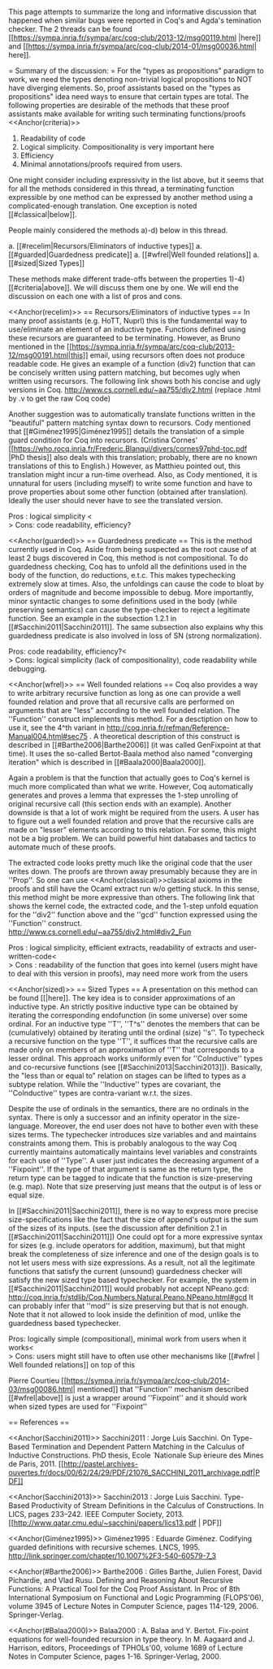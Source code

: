 This page attempts to summarize the long and informative discussion that happened when similar bugs were reported in Coq's and Agda's temination checker.
The 2 threads can be found [[https://sympa.inria.fr/sympa/arc/coq-club/2013-12/msg00119.html |here]] and [[https://sympa.inria.fr/sympa/arc/coq-club/2014-01/msg00036.html| here]].

= Summary of the discussion: =
For the "types as propositions" paradigm to work, we need the types denoting non-trivial logical propositions to NOT have diverging elements.
So, proof assistants based on the "types as propositions" idea need ways to ensure that certain types are total.
The following properties are desirable of the methods that these proof assistants make available for writing such terminating functions/proofs
<<Anchor(criteria)>>
 1. Readability of  code
 1. Logical simplicity. Compositionality is very important here 
 1. Efficiency
 1. Minimal annotations/proofs required from users.

One might consider including expressivity in the list above, but it seems that for all the methods considered in this thread, a terminating function expressible by one method can be expressed by another method using a complicated-enough translation. One exception is noted [[#classical|below]].

People mainly considered the methods a)-d) below in this thread. 

 a. [[#recelim|Recursors/Eliminators of inductive types]]
 a. [[#guarded|Guardedness predicate]]
 a. [[#wfrel|Well founded relations]]
 a. [[#sized|Sized Types]]

These methods make different trade-offs between the properties 1)-4) [[#criteria|above]]. We will discuss them one by one. We will end the discussion on each one with a list of pros and cons.

<<Anchor(recelim)>>
== Recursors/Eliminators of inductive types  ==
In many proof assistants (e.g. HoTT, Nuprl) this is the fundamental way to use/eliminate an element of an inductive type. Functions defined using these recursors are guaranteed to be terminating. However,
as Bruno mentioned in the [[https://sympa.inria.fr/sympa/arc/coq-club/2013-12/msg00191.html|this]] email, using recursors often does not produce readable code. He gives an example of a function (div2) function that can be concisely written using pattern matching, but becomes ugly when written using recursors. The following link shows both his concise and ugly versions in Coq.
http://www.cs.cornell.edu/~aa755/div2.html
(replace .html by .v to get the raw Coq code)

Another suggestion was to automatically translate functions written in the "beautiful" pattern matching syntax down to recursors.
Cody mentioned that [[#Giménez1995|Giménez1995]] details the translation of a simple guard condition for Coq into recursors. 
(Cristina Cornes' [[https://who.rocq.inria.fr/Frederic.Blanqui/divers/cornes97phd-toc.pdf |PhD thesis]] also deals with this translation; probably, there are no known translations of this to English.)
However, as Matthieu pointed out, this translation might incur a run-time overhead. Also, as Cody mentioned, it is unnatural for users (including myself) to write some function and have to prove properties about some other function (obtained after translation). Ideally the user should never have to see the translated version.

Pros : logical simplicity <<BR>>
Cons: code readability, efficiency?


<<Anchor(guarded)>>
== Guardedness predicate ==
This is the method currently used in Coq. Aside from being suspected as the root cause of at least 2 bugs discovered in Coq, this method is not compositional. To do guardedness checking, Coq has to unfold all the definitions used in the body of the function, do reductions, e.t.c.
This makes typechecking extremely slow at times. Also, the unfoldings can cause the code to bloat by orders of magnitude and become impossible to debug. More importantly, minor syntactic changes to some definitions used in the body (while preserving semantics) can cause the type-checker to reject a legitimate function. See an example in the subsection 1.2.1 in  [[#Sacchini2011|Sacchini2011]]. The same subsection also explains why this guardedness predicate is also involved in loss of SN (strong normalization).

Pros: code readability, efficiency?<<BR>>
Cons: logical simplicity (lack of compositionality), code readability while debugging.


<<Anchor(wfrel)>>
== Well founded relations ==
Coq also provides a way to write arbitrary recursive function as long as one can provide a well founded relation and prove that all recursive calls are performed on arguments that are "less" according to the well founded relation. The ''Function'' construct implements this method.
For a desctiption on how to use it, see the 4^th variant in  http://coq.inria.fr/refman/Reference-Manual004.html#sec75 .
A theoretical description of this construct is
described in [[#Barthe2006|Barthe2006]] (it was called GenFixpoint at that time).
It uses the so-called Bertot-Baala method also named "converging
iteration" which is described in [[#Baala2000|Baala2000]].

Again a problem is that the function that actually goes to Coq's kernel is much more complicated than what we write.
However, Coq automatically generates and proves a lemma that expresses the 1-step unrolling of original recursive call (this section ends with an example).
Another downside is that a lot of work might be required from the users. A user has to figure out
a well founded relation and prove that the recursive calls are made on "lesser" elements according to this relation.
For some, this might not be a big problem. We can build powerful hint databases and tactics to automate much of these proofs.


The extracted code looks pretty much like the original code that the user writes down. The proofs are thrown away
presumably because they are in ''Prop''. So one can use <<Anchor(classical)>>classical axioms in the proofs and still have the Ocaml extract run w/o getting stuck.
In this sense, this method might be more expressive than others.
The following link that shows the kernel code, the extracted code, and the 1-step unfold equation for the ''div2'' function above and the ''gcd'' function  expressed using the ''Function'' construct.
http://www.cs.cornell.edu/~aa755/div2.html#div2_Fun

Pros : logical simplicity, efficient extracts, readability of extracts and user-written-code<<BR>>
Cons : readability of the function that goes into kernel (users might have to deal with this version in proofs),  may need more work from the users


<<Anchor(sized)>>
== Sized Types ==
A presentation on this method can be found [[|here]]. The key idea is to consider approximations of an inductive type.
An strictly positive inductive type can be obtained by iterating the corresponding endofunction (in some universe) over some ordinal. 
For an inductive type ''T'', ''T^s''  denotes the members that can be (cumulatively) obtained by iterating until the ordinal (size) ''s''. To typecheck a recursive function on the type ''T'', it suffices that the recursive calls are made only on  members of an approximation of ''T'' that corresponds to a lesser ordinal.
This approach works uniformly even for ''CoInductive'' types and co-recursive functions (see [[#Sacchini2013|Sacchini2013]]). Basically, the "less than or equal to" relation on stages can be lifted to types as a subtype relation. While the ''Inductive'' types are covariant, the ''CoInductive'' types are contra-variant w.r.t. the sizes.

Despite the use of ordinals in the semantics, there are no ordinals in the syntax.
There is only a successor and an infinity operator in the size-language.
Moreover, the end user does not have to bother even with these sizes terms.
The typechecker introduces size variables and and maintains constraints among them.
This is probably analogous to the way Coq currently maintains automatically maintains level variables and constraints for each use of ''Type''. 
A user just indicates the  decreasing argument of a ''Fixpoint''. 
If the type of that argument is same as the return type, the return type can be tagged to indicate that the function is size-preserving (e.g. map).
Note that size preserving just means that the output is of less or equal size.


In [[#Sacchini2011|Sacchini2011]], there is no way to express more precise size-specifications like the fact that the size of append's output is the sum of the sizes of its inputs. 
(see the discussion after definition 2.1 in [[#Sacchini2011|Sacchini2011]])
One could opt for a more expressive syntax for sizes (e.g. include operators for addition, maximum), but that might break the completeness of size inference and one of the
design goals is to not let users mess with size expressions.
As a result, not all the legitimate functions that satisfy the current (unsound) guardedness checker will satisfy the new sized type based typechecker.
For example, the system in [[#Sacchini2011|Sacchini2011]] would probably not accept NPeano.gcd:
http://coq.inria.fr/stdlib/Coq.Numbers.Natural.Peano.NPeano.html#gcd 
It can probably infer that ''mod'' is size preserving but that is not enough.
Note that it not allowed to look inside the definition of mod, unlike the guardedness based typechecker.

Pros: logically simple (compositional), minimal work from users when it works<<BR>>
Cons: users might still have to often use other mechanisms like [[#wfrel | Well founded relations]] on top of this

Pierre Courtieu [[https://sympa.inria.fr/sympa/arc/coq-club/2014-03/msg00086.html| mentioned]] that ''Function'' mechanism described [[#wfrel|above]] is just a wrapper around ''Fixpoint'' and it should work when sized types are used for ''Fixpoint''

== References ==

<<Anchor(Sacchini2011)>> Sacchini2011 :  Jorge Luis Sacchini. On Type-Based Termination and Dependent Pattern Matching in the Calculus of Inductive Constructions. PhD thesis, Ecole  ́ Nationale Sup ́erieure des Mines de Paris, 2011. [[http://pastel.archives-ouvertes.fr/docs/00/62/24/29/PDF/21076_SACCHINI_2011_archivage.pdf|PDF]]

<<Anchor(Sacchini2013)>> Sacchini2013 :  Jorge Luis Sacchini. Type-Based Productivity of Stream Definitions in the Calculus of Constructions. In LICS, pages 233–242. IEEE Computer Society, 2013. [[http://www.qatar.cmu.edu/~sacchini/papers/lics13.pdf | PDF]]

<<Anchor(Giménez1995)>> Giménez1995 :  Eduarde Giménez. Codifying guarded definitions with recursive schemes. LNCS, 1995. http://link.springer.com/chapter/10.1007%2F3-540-60579-7_3

<<Anchor(#Barthe2006)>> Barthe2006 : Gilles Barthe, Julien Forest, David Pichardie, and Vlad Rusu.
Defining and Reasoning About Recursive Functions: A Practical Tool for
the Coq Proof Assistant. In Proc of 8th International Symposium on
Functional and Logic Programming (FLOPS'06), volume 3945 of Lecture
Notes in Computer Science, pages 114-129, 2006. Springer-Verlag.

<<Anchor(#Balaa2000)>> Balaa2000 :  A. Balaa and Y. Bertot. Fix-point equations for well-founded
recursion in type
theory. In M. Aagaard and J. Harrison, editors, Proceedings of TPHOLs'00, volume
1689 of Lecture Notes in Computer Science, pages 1-16. Springer-Verlag, 2000.
